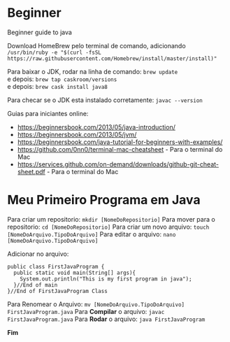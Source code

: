 # Beginner
Beginner guide to java

Download HomeBrew pelo terminal de comando, adicionando `/usr/bin/ruby -e "$(curl -fsSL https://raw.githubusercontent.com/Homebrew/install/master/install)"`

Para baixar o JDK, rodar na linha de comando: `brew update` <br/>
e depois: `brew tap caskroom/versions` <br/>
e depois: `brew cask install java8` <br/>


Para checar se o JDK esta instalado corretamente: `javac --version`


Guias para iniciantes online: 
 * https://beginnersbook.com/2013/05/java-introduction/ 
 * https://beginnersbook.com/2013/05/jvm/ 
 * https://beginnersbook.com/java-tutorial-for-beginners-with-examples/
 * https://github.com/0nn0/terminal-mac-cheatsheet - Para o terminal do Mac
 * https://services.github.com/on-demand/downloads/github-git-cheat-sheet.pdf - Para o terminal do Mac
 
 
# Meu Primeiro Programa em Java
Para criar um repositorio: `mkdir [NomeDoRepositorio]`
Para mover para o repositorio: `cd [NomeDoRepositorio]`
Para criar um novo arquivo: `touch [NomeDoArquivo.TipoDoArquivo]`
Para editar o arquivo: `nano [NomeDoArquivo.TipoDoArquivo]`

Adicionar no arquivo: 
```
public class FirstJavaProgram {
  public static void main(String[] args){
    System.out.println("This is my first program in java");
  }//End of main
}//End of FirstJavaProgram Class
```

Para Renomear o Arquivo: `mv [NomeDoArquivo.TipoDoArquivo] FirstJavaProgram.java`
Para  __Compilar__ o arquivo: `javac FirstJavaProgram.java`
Para __Rodar__ o arquivo: `java FirstJavaProgram`

__Fim__

